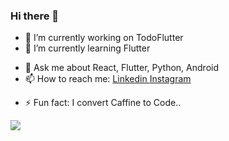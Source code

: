 ### Hi there 👋

<!--
**kartikeychoudhary/kartikeychoudhary** is a ✨ _special_ ✨ repository because its `README.md` (this file) appears on your GitHub profile.
-->
- 🔭 I’m currently working on TodoFlutter
- 🌱 I’m currently learning Flutter
<!-- - 👯 I’m looking to collaborate on ... 
- 🤔 I’m looking for help with ...-->
- 💬 Ask me about React, Flutter, Python, Android
- 📫 How to reach me: [ Linkedin ](https://www.linkedin.com/in/kartikeychoudhary/) [ Instagram ](https://www.instagram.com/kartikey31choudhary/)
<!-- - 😄 Pronouns: ... -->
- ⚡ Fun fact: I convert Caffine to Code..

<img src="https://github-readme-stats.vercel.app/api?username=kartikeychoudhary&&show_icons=true&title_color=ffffff&icon_color=bb2acf&text_color=daf7dc&bg_color=151515">
